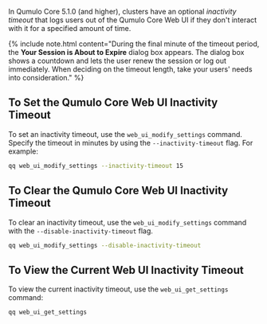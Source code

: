 In Qumulo Core 5.1.0 (and higher), clusters have an optional _inactivity timeout_ that logs users out of the Qumulo Core Web UI if they don't interact with it for a specified amount of time.

{% include note.html content="During the final minute of the timeout period, the **Your Session is About to Expire** dialog box appears. The dialog box shows a countdown and lets the user renew the session or log out immediately. When deciding on the timeout length, take your users' needs into consideration." %}

## To Set the Qumulo Core Web UI Inactivity Timeout
To set an inactivity timeout, use the `web_ui_modify_settings` command. Specify the timeout in minutes by using the `--inactivity-timeout` flag. For example:

```bash
qq web_ui_modify_settings --inactivity-timeout 15
```

## To Clear the Qumulo Core Web UI Inactivity Timeout
To clear an inactivity timeout, use the `web_ui_modify_settings` command with the `--disable-inactivity-timeout` flag.

```bash
qq web_ui_modify_settings --disable-inactivity-timeout
```

## To View the Current Web UI Inactivity Timeout
To view the current inactivity timeout, use the `web_ui_get_settings` command:

```bash
qq web_ui_get_settings
```
